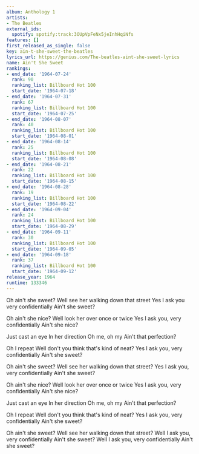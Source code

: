 ```yaml
---
album: Anthology 1
artists:
- The Beatles
external_ids:
  spotify: spotify:track:3OUpVpFeNx5jeInhHqiNfs
features: []
first_released_as_single: false
key: ain-t-she-sweet-the-beatles
lyrics_url: https://genius.com/The-beatles-aint-she-sweet-lyrics
name: Ain't She Sweet
rankings:
- end_date: '1964-07-24'
  rank: 90
  ranking_list: Billboard Hot 100
  start_date: '1964-07-18'
- end_date: '1964-07-31'
  rank: 67
  ranking_list: Billboard Hot 100
  start_date: '1964-07-25'
- end_date: '1964-08-07'
  rank: 40
  ranking_list: Billboard Hot 100
  start_date: '1964-08-01'
- end_date: '1964-08-14'
  rank: 25
  ranking_list: Billboard Hot 100
  start_date: '1964-08-08'
- end_date: '1964-08-21'
  rank: 22
  ranking_list: Billboard Hot 100
  start_date: '1964-08-15'
- end_date: '1964-08-28'
  rank: 19
  ranking_list: Billboard Hot 100
  start_date: '1964-08-22'
- end_date: '1964-09-04'
  rank: 24
  ranking_list: Billboard Hot 100
  start_date: '1964-08-29'
- end_date: '1964-09-11'
  rank: 30
  ranking_list: Billboard Hot 100
  start_date: '1964-09-05'
- end_date: '1964-09-18'
  rank: 37
  ranking_list: Billboard Hot 100
  start_date: '1964-09-12'
release_year: 1964
runtime: 133346
---
```

Oh ain't she sweet?
Well see her walking down that street
Yes I ask you very confidentially
Ain't she sweet?


Oh ain't she nice?
Well look her over once or twice
Yes I ask you, very confidentially
Ain't she nice?


Just cast an eye
In her direction
Oh me, oh my
Ain't that perfection?


Oh I repeat
Well don't you think that's kind of neat?
Yes I ask you, very confidentially
Ain't she sweet?


Oh ain't she sweet?
Well see her walking down that street?
Yes I ask you, very confidentially
Ain't she sweet?


Oh ain't she nice?
Well look her over once or twice
Yes I ask you, very confidentially
Ain't she nice?


Just cast an eye
In her direction
Oh me, oh my
Ain't that perfection?


Oh I repeat
Well don't you think that's kind of neat?
Yes I ask you, very confidentially
Ain't she sweet?


Oh ain't she sweet?
Well see her walking down that street?
Well I ask you, very confidentially
Ain't she sweet?
Well I ask you, very confidentially
Ain't she sweet?
